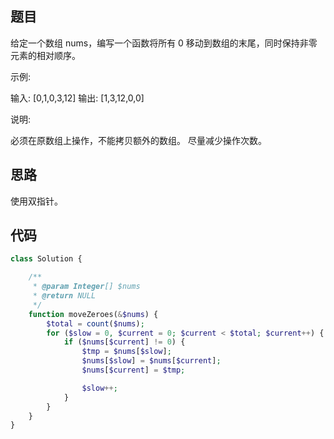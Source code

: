 ## 题目

给定一个数组 nums，编写一个函数将所有 0 移动到数组的末尾，同时保持非零元素的相对顺序。

示例:

输入: [0,1,0,3,12]
输出: [1,3,12,0,0]

说明:

必须在原数组上操作，不能拷贝额外的数组。
尽量减少操作次数。

## 思路

使用双指针。

## 代码

```php
class Solution {

    /**
     * @param Integer[] $nums
     * @return NULL
     */
    function moveZeroes(&$nums) {
        $total = count($nums);
        for ($slow = 0, $current = 0; $current < $total; $current++) {
            if ($nums[$current] != 0) {
                $tmp = $nums[$slow];
                $nums[$slow] = $nums[$current];
                $nums[$current] = $tmp;

                $slow++;
            }
        }
    }
}   
```